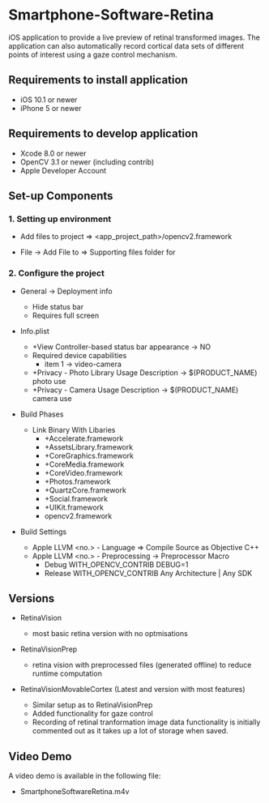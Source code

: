 # Smartphone-Software-Retina
iOS application to provide a live preview of retinal transformed images. The application can also automatically record cortical data sets of different points of interest using a gaze control mechanism.

## Requirements to install application
- iOS 10.1 or newer
- iPhone 5 or newer

## Requirements to develop application
- Xcode 8.0 or newer
- OpenCV 3.1 or newer (including contrib)
- Apple Developer Account

## Set-up Components

### 1. Setting up environment

- Add files to project =>
  <app_project_path>/opencv2.framework

- File -> Add File to <Project> => Supporting files folder for <images>

### 2. Configure the project

- <Project> General -> Deployment info
  - Hide status bar
  - Requires full screen

- Info.plist
  - +View Controller-based status bar appearance -> NO
  - Required device capabilities
    - item 1 -> video-camera
  - +Privacy - Photo Library Usage Description -> $(PRODUCT_NAME) photo use
  - +Privacy - Camera Usage Description -> $(PRODUCT_NAME) camera use

- <Project> Build Phases
  - Link Binary With Libaries
    - +Accelerate.framework
    - +AssetsLibrary.framework
    - +CoreGraphics.framework
    - +CoreMedia.framework
    - +CoreVideo.framework
    - +Photos.framework
    - +QuartzCore.framework
    - +Social.framework
    - +UIKit.framework
    - opencv2.framework
    
- <Project> Build Settings
  - Apple LLVM <no.> - Language => Compile Source as Objective C++
  - Apple LLVM <no.> - Preprocessing -> Preprocessor Macro
    - Debug WITH_OPENCV_CONTRIB DEBUG=1
    - Release WITH_OPENCV_CONTRIB Any Architecture | Any SDK

## Versions

- RetinaVision
	- most basic retina version with no optmisations

- RetinaVisionPrep
	- retina vision with preprocessed files (generated offline) to reduce runtime computation

- RetinaVisionMovableCortex (Latest and version with most features)
	- Similar setup as to RetinaVisionPrep
	- Added functionality for gaze control
	- Recording of retinal tranformation image data functionality is initially commented out as it takes up a lot of storage when saved.

## Video Demo

A video demo is available in the following file:
 - SmartphoneSoftwareRetina.m4v
